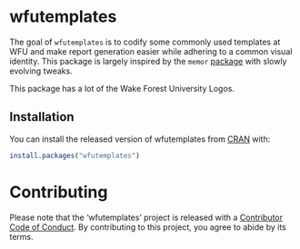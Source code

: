 
<!-- README.md is generated from README.Rmd. Please edit that file -->

# wfutemplates

The goal of `wfutemplates` is to codify some commonly used templates at
WFU and make report generation easier while adhering to a common visual
identity. This package is largely inspired by the `memor`
[package](https://github.com/hebrewseniorlife/memor) with slowly
evolving tweaks.

This package has a lot of the Wake Forest University Logos.

## Installation

You can install the released version of wfutemplates from
[CRAN](https://CRAN.R-project.org) with:

``` r
install.packages("wfutemplates")
```

# Contributing

Please note that the ‘wfutemplates’ project is released with a
[Contributor Code of Conduct](CODE_OF_CONDUCT.md). By contributing to
this project, you agree to abide by its terms.
